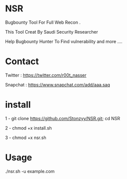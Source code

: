 # NSR 

Bugbounty Tool For Full Web Recon . 

This Tool Creat By Saudi Security Researcher 

Help Bugbounty Hunter To Find vulnerability and more ....

# Contact 

Twitter : https://twitter.com/r00t_nasser

Snapchat : https://www.snapchat.com/add/aaa.saq


# install

1 - git clone https://github.com/Stonzyy/NSR.git; cd NSR

2 - chmod +x install.sh

3 - chmod +x nsr.sh

# Usage


./nsr.sh -u example.com

